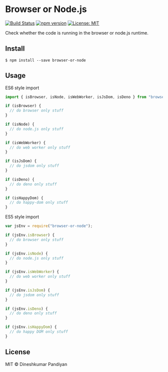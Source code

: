 # Browser or Node.js

[![Build Status](https://travis-ci.org/flexdinesh/browser-or-node.svg?branch=master)](https://travis-ci.org/flexdinesh/browser-or-node)
[![npm version](https://badge.fury.io/js/browser-or-node.svg)](https://www.npmjs.com/package/browser-or-node)
[![License: MIT](https://img.shields.io/badge/License-MIT-blue.svg)](https://opensource.org/licenses/MIT)

Check whether the code is running in the browser or node.js runtime.

## Install

```
$ npm install --save browser-or-node
```

## Usage

ES6 style import

```js
import { isBrowser, isNode, isWebWorker, isJsDom, isDeno } from "browser-or-node";

if (isBrowser) {
  // do browser only stuff
}

if (isNode) {
  // do node.js only stuff
}

if (isWebWorker) {
  // do web worker only stuff
}

if (isJsDom) {
  // do jsdom only stuff
}

if (isDeno) {
  // do deno only stuff
}

if (isHappyDom) {
  // do happy-dom only stuff
}
```

ES5 style import

```js
var jsEnv = require("browser-or-node");

if (jsEnv.isBrowser) {
  // do browser only stuff
}

if (jsEnv.isNode) {
  // do node.js only stuff
}

if (jsEnv.isWebWorker) {
  // do web worker only stuff
}

if (jsEnv.isJsDom) {
  // do jsdom only stuff
}

if (jsEnv.isDeno) {
  // do deno only stuff
}

if (jsEnv.isHappyDom) {
  // do happy DOM only stuff
}
```

## License

MIT © Dineshkumar Pandiyan
